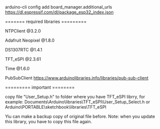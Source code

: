 
arduino-cli config add board_manager.additional_urls https://dl.espressif.com/dl/package_esp32_index.json


 ======= required libraries =========

NTPClient @3.2.0

Adafruit Neopixel @1.8.0

DS1307RTC @1.4.1

TFT_eSPI @2.3.61

Time @1.6.0

PubSubClient https://www.arduinolibraries.info/libraries/pub-sub-client


========= important ========

copy file "User_Setup.h" to folder where you have TFT_eSPI librry, for example: 
Documents\Arduino\libraries\TFT_eSPI\User_Setup_Select.h
or
Arduino\PORTABLE\sketchbook\libraries\TFT_eSPI

Yiu can make a backup copy of original file before.
Note: when you update this library, you have to copy this file again.
